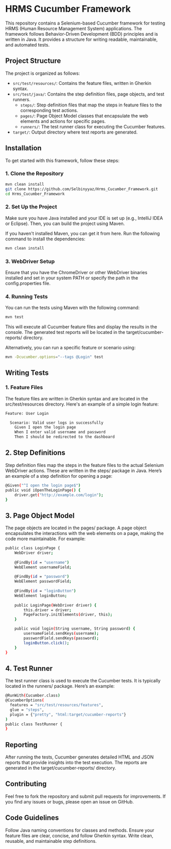 # **HRMS Cucumber Framework**

This repository contains a Selenium-based Cucumber framework for testing HRMS (Human Resource Management System) applications. The framework follows Behavior-Driven Development (BDD) principles and is written in Java. It provides a structure for writing readable, maintainable, and automated tests.

## **Project Structure**

The project is organized as follows:

- `src/test/resources/`: Contains the feature files, written in Gherkin syntax.
- `src/test/java/`: Contains the step definition files, page objects, and test runners.
  - `steps/`: Step definition files that map the steps in feature files to the corresponding test actions.
  - `pages/`: Page Object Model classes that encapsulate the web elements and actions for specific pages.
  - `runners/`: The test runner class for executing the Cucumber features.
- `target/`: Output directory where test reports are generated.

## **Installation**

To get started with this framework, follow these steps:

### **1. Clone the Repository**
```sh
mvn clean install
git clone https://github.com/Selbinyyaz/Hrms_Cucumber_Framework.git
cd Hrms_Cucumber_Framework
```

### **2. Set Up the Project**
Make sure you have Java installed and your IDE is set up (e.g., IntelliJ IDEA or Eclipse). Then, you can build the project using Maven.

If you haven't installed Maven, you can get it from here.
Run the following command to install the dependencies:

```sh
mvn clean install
```

### **3. WebDriver Setup**
Ensure that you have the ChromeDriver or other WebDriver binaries installed and set in your system PATH or specify the path in the config.properties file.

### **4. Running Tests**
You can run the tests using Maven with the following command:
```sh
mvn test
```
This will execute all Cucumber feature files and display the results in the console. The generated test reports will be located in the target/cucumber-reports/ directory.

Alternatively, you can run a specific feature or scenario using:

```sh
mvn -Dcucumber.options="--tags @Login" test
```
## **Writing Tests**
### **1. Feature Files**
The feature files are written in Gherkin syntax and are located in the src/test/resources directory. Here's an example of a simple login feature:

```sh
Feature: User Login

  Scenario: Valid user logs in successfully
    Given I open the login page
    When I enter valid username and password
    Then I should be redirected to the dashboard
```
## **2. Step Definitions**
Step definition files map the steps in the feature files to the actual Selenium WebDriver actions. These are written in the steps/ package in Java. Here’s an example of a step definition for opening a page:

```sh
@Given("^I open the login page$")
public void iOpenTheLoginPage() {
    driver.get("http://example.com/login");
}
```
## **3. Page Object Model**
The page objects are located in the pages/ package. A page object encapsulates the interactions with the web elements on a page, making the code more maintainable. For example:

```sh
public class LoginPage {
    WebDriver driver;
    
    @FindBy(id = "username")
    WebElement usernameField;
    
    @FindBy(id = "password")
    WebElement passwordField;
    
    @FindBy(id = "loginButton")
    WebElement loginButton;
    
    public LoginPage(WebDriver driver) {
        this.driver = driver;
        PageFactory.initElements(driver, this);
    }

    public void login(String username, String password) {
        usernameField.sendKeys(username);
        passwordField.sendKeys(password);
        loginButton.click();
    }
}
```
## **4. Test Runner**
The test runner class is used to execute the Cucumber tests. It is typically located in the runners/ package. Here’s an example:
```sh
@RunWith(Cucumber.class)
@CucumberOptions(
  features = "src/test/resources/features",
  glue = "steps",
  plugin = {"pretty", "html:target/cucumber-reports"}
)
public class TestRunner {
}
```
## **Reporting**
After running the tests, Cucumber generates detailed HTML and JSON reports that provide insights into the test execution. The reports are generated in the target/cucumber-reports/ directory.

## **Contributing**
Feel free to fork the repository and submit pull requests for improvements. If you find any issues or bugs, please open an issue on GitHub.

## **Code Guidelines**
Follow Java naming conventions for classes and methods.
Ensure your feature files are clear, concise, and follow Gherkin syntax.
Write clean, reusable, and maintainable step definitions.
